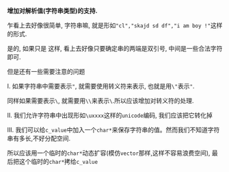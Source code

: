 **增加对解析值(字符串类型)的支持.**

乍看上去好像很简单, 字符串嘛, 就是形如```"cl","skajd sd df","i am boy !"```这样的形式.

是的, 如果只是 这样, 看上去好像只要确定串的两端是双引号, 中间是一些合法字符即可.

但是还有一些需要注意的问题

Ⅰ. 如果字符串中需要表示```"```, 就需要使用转义符来表示, 也就是用```\"```表示```"```.

同样如果需要表示```\```, 就需要用```\\```来表示```\```.所以应该增加对转义符的处理.

Ⅱ. 我们允许字符串中出现形如```\uxxxx```这样的```unicode```编码, 我们应该把它转化掉

Ⅲ. 我们可以给```c_value```中加入一个```char*```来保存字符串的值。然而我们不知道字符串有多长,不好分配空间.

所以应该用一个临时的```char*```动态扩容(模仿```vector```那样,这样不容易浪费空间), 最后把这个临时的```char*```拷给```c_value```

